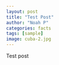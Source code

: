 ```yaml
---
layout: post
title: "Test Post"
author: "Noah P"
categories: facts
tags: [sample]
image: cuba-2.jpg
---
```



Test post
